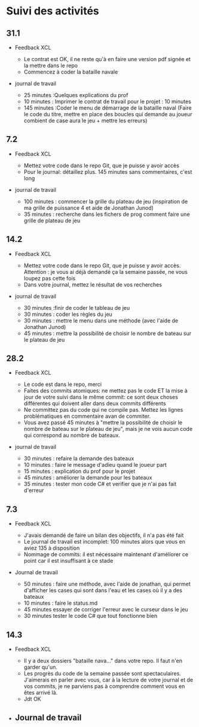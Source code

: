 # Suivi des activités

## 31.1

- Feedback XCL
    - Le contrat est OK, il ne reste qu'à en faire une version pdf signée et la mettre dans le repo
    - Commencez à coder la bataille navale

- journal de travail
    - 25 minutes :Quelques explications du prof
    - 10 minutes : Imprimer le contrat de travail pour le projet : 10 minutes
    - 145 minutes :Coder le menu de démarrage de la bataille naval (Faire le code du titre, mettre en place des boucles qui demande au joueur combient de case aura le jeu + mettre les erreurs)

## 7.2
- Feedback XCL
    - Mettez votre code dans le repo Git, que je puisse y avoir accès
    - Pour le journal: détaillez plus. 145 minutes sans commentaires, c'est long
 
- journal de travail
    - 100 minutes : commencer la grille du plateau de jeu (inspiration de ma grille de puissance 4 et aide de Jonathan Junod)
    - 35 minutes : recherche dans les fichers de prog comment faire une grille de plateau de jeu

## 14.2
- Feedback XCL
    - Mettez votre code dans le repo Git, que je puisse y avoir accès. Attention : je vous ai déjà demandé ça la semaine passée, ne vous loupez pas cette fois
    - Dans votre journal, mettez le résultat de vos recherches
 
- journal de travail
    - 30 minutes :finir de coder le tableau de jeu
    - 30 minutes : coder les règles du jeu
    - 30 minutes : mettre le menu dans une méthode (avec l'aide de Jonathan Junod)
    - 45 minutes : mettre la possibilité de choisir le nombre de bateau sur le plateau de jeu

## 28.2

- Feedback XCL
    - Le code est dans le repo, merci
    - Faites des commits atomiques: ne mettez pas le code ET la mise à jour de votre suivi dans le même commit: ce sont deux choses différentes qui doivent aller dans deux commits différents
    - Ne committez pas du code qui ne compile pas. Mettez les lignes problématiques en commentaire avan de commiter.
    - Vous avez passé 45 minutes à "mettre la possibilité de choisir le nombre de bateau sur le plateau de jeu", mais je ne vois aucun code qui correspond au nombre de bateaux. 

- journal de travail
    - 30 minutes : refaire la demande des bateaux
    - 10 minutes : faire le message d'adieu quand le joueur part
    - 15 minutes : explication du prof pour le projet
    - 45 minutes : améliorer la demande pour les bateaux
    - 35 minutes : tester mon code C# et verifier que je n'ai pas fait d'erreur


## 7.3

- Feedback XCL
    - J'avais demandé de faire un bilan des objectifs, il n'a pas été fait
    - Le journal de travail est incomplet: 100 minutes alors que vous en aviez 135 à disposition
    - Nommage de commits: il est nécessaire maintenant d'améliorer ce point car il est insuffisant à ce stade

- Journal de travail
    - 50 minutes : faire une méthode, avec l'aide de jonathan, qui permet d'afficher les cases qui sont dans l'eau et les cases où il y a des bateaux
    - 10 minutes : faire le status.md 
    - 45 minutes essayer de corriger l'erreur avec le curseur dans le jeu
    - 30 minutes tester le code C# que tout fonctionne bien

    
## 14.3

- Feedback XCL
    - Il y a deux dossiers "bataille nava..." dans votre repo. Il faut n'en garder qu'un.
    - Les progrès du code de la semaine passée sont spectaculaires. J'aimerais en parler avec vous, car à la lecture de votre journal et de vos commits, je ne parviens pas à comprendre comment vous en êtes arrivé là.
    - Jdt OK

- Journal de travail
    -